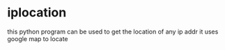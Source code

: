 # iplocation
this python program can be used to get the location of any ip addr
it uses google map to locate 